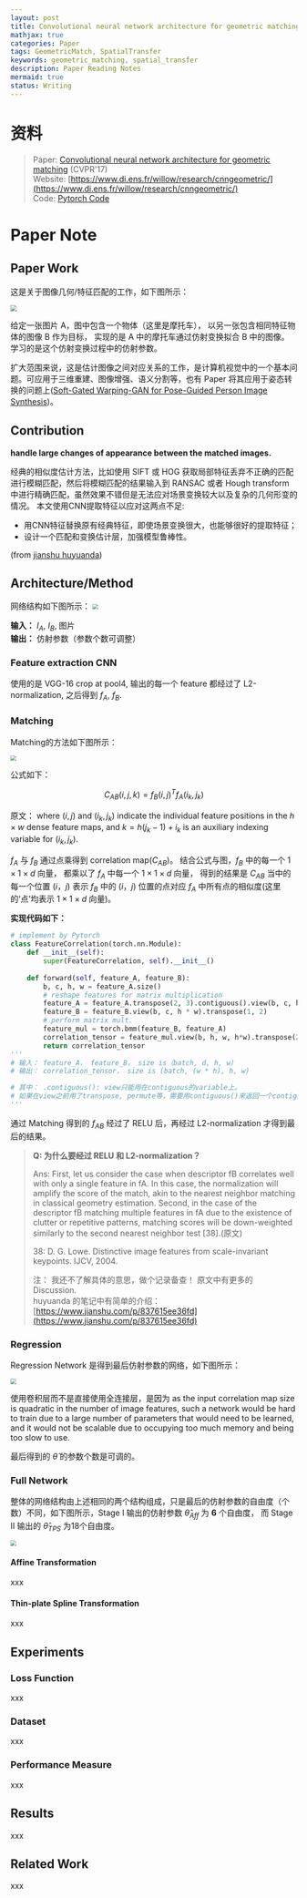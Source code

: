 ```yaml
---
layout: post
title: Convolutional neural network architecture for geometric matching(CVPR'17)
mathjax: true
categories: Paper
tags: GeometricMatch, SpatialTransfer
keywords: geometric_matching, spatial_transfer
description: Paper Reading Notes
mermaid: true
status: Writing
---
```


# 资料 
 
> Paper: [Convolutional neural network architecture for geometric matching](https://arxiv.org/abs/1703.05593) (CVPR'17)   
> Website: [https://www.di.ens.fr/willow/research/cnngeometric/](https://www.di.ens.fr/willow/research/cnngeometric/)  
> Code: [Pytorch Code](https://github.com/ignacio-rocco/cnngeometric_pytorch)

# Paper Note

## Paper Work
这是关于图像几何/特征匹配的工作，如下图所示：

<img src="https://raw.githubusercontent.com/huangtao36/huangtao36.github.io/master/_posts/2018-12-19-CNN_ArchiGeoMatching/assets/ImageGeometricMatching.png" style="zoom:70%" />

给定一张图片 A，图中包含一个物体（这里是摩托车）， 以另一张包含相同特征物体的图像 B 作为目标， 实现的是 A 中的摩托车通过仿射变换拟合 B 中的图像。 学习的是这个仿射变换过程中的仿射参数。

扩大范围来说，这是估计图像之间对应关系的工作，是计算机视觉中的一个基本问题。可应用于三维重建、图像增强、语义分割等，也有 Paper 将其应用于姿态转换的问题上([Soft-Gated Warping-GAN for Pose-Guided Person Image Synthesis](https://arxiv.org/abs/1810.11610))。

## Contribution

**handle large changes of appearance between the matched images.**
  
经典的相似度估计方法，比如使用 SIFT 或 HOG 获取局部特征丢弃不正确的匹配进行模糊匹配，然后将模糊匹配的结果输入到 RANSAC 或者 Hough transform 中进行精确匹配，虽然效果不错但是无法应对场景变换较大以及复杂的几何形变的情况。 本文使用CNN提取特征以应对这两点不足:

- 用CNN特征替换原有经典特征，即使场景变换很大，也能够很好的提取特征；
- 设计一个匹配和变换估计层，加强模型鲁棒性。

(from [jianshu huyuanda](https://www.jianshu.com/p/837615ee36fd))

## Architecture/Method

网络结构如下图所示：
<img src="https://raw.githubusercontent.com/huangtao36/huangtao36.github.io/master/_posts/2018-12-19-CNN_ArchiGeoMatching/assets/architecture.png" style="zoom:60%" />

**输入：** $I_A$, $I_B$, 图片  
**输出：** 仿射参数（参数个数可调整）

### Feature extraction CNN 
使用的是 VGG-16 crop at pool4, 输出的每一个 feature 都经过了 L2-normalization, 之后得到 $f_A$, $f_B$.
 
### Matching
Matching的方法如下图所示：

<img src="https://raw.githubusercontent.com/huangtao36/huangtao36.github.io/master/_posts/2018-12-19-CNN_ArchiGeoMatching/assets/correlationLayer.png" style="zoom:60%" />

公式如下： 

$$
{C_{AB}}(i,j,k) = {f_B}{(i,j)^T}{f_A}({i_k},{j_k})
$$

原文： where $(i, j)$ and $(i_k, j_k)$ indicate the individual feature positions in the $h×w$ dense feature maps, and $k = h(j_k−1)+i_k$ is an auxiliary indexing variable for $(i_k, j_k)$.

$f_A$ 与 $f_B$ 通过点乘得到 correlation map(${C_{AB}}$)。 结合公式与图，$f_B$ 中的每一个 $1 \times 1 \times d$ 向量， 都乘以了 $f_A$ 中每一个 $1 \times 1 \times d$ 向量， 得到的结果是 ${C_{AB}}$ 当中的每一个位置 $(i，j)$ 表示 $f_B$ 中的 $(i，j)$ 位置的点对应 $f_A$ 中所有点的相似度(这里的‘点’均表示 $1 \times 1 \times d$ 向量)。 

**实现代码如下：**  

```python
# implement by Pytorch
class FeatureCorrelation(torch.nn.Module):
    def __init__(self):
        super(FeatureCorrelation, self).__init__()
    
    def forward(self, feature_A, feature_B):
        b, c, h, w = feature_A.size()
        # reshape features for matrix multiplication
        feature_A = feature_A.transpose(2, 3).contiguous().view(b, c, h * w)
        feature_B = feature_B.view(b, c, h * w).transpose(1, 2)
        # perform matrix mult.
        feature_mul = torch.bmm(feature_B, feature_A)
        correlation_tensor = feature_mul.view(b, h, w, h*w).transpose(2, 3).transpose(1, 2)
        return correlation_tensor
'''
# 输入： feature_A， feature_B， size is（batch, d, h, w）
# 输出： correlation_tensor， size is (batch, (w * h), h, w)

# 其中： .contiguous(): view只能用在contiguous的variable上。
# 如果在view之前用了transpose, permute等，需要用contiguous()来返回一个contiguous copy。
'''
```

通过 Matching 得到的 ${f_{AB}}$ 经过了 RELU 后，再经过 L2-normalization 才得到最后的结果。

>
> **Q: 为什么要经过 RELU 和 L2-normalization？**
> 
> Ans:  First, let us consider the case when descriptor fB correlates well with only a single feature in fA. In this case, the normalization will amplify the score of the match, akin to the nearest neighbor matching in classical geometry estimation. Second, in the case of the descriptor fB matching multiple features in fA due to the existence of clutter or repetitive patterns, matching scores will be down-weighted similarly to the second nearest neighbor test [38].(原文)
>
> 38: D. G. Lowe. Distinctive image features from scale-invariant keypoints. IJCV, 2004.
>
> 注： 我还不了解具体的意思，做个记录备查！ 原文中有更多的 Discussion.  
> huyuanda 的笔记中有简单的介绍： [https://www.jianshu.com/p/837615ee36fd](https://www.jianshu.com/p/837615ee36fd)

### Regression
Regression Network 是得到最后仿射参数的网络，如下图所示： 

<img src="https://raw.githubusercontent.com/huangtao36/huangtao36.github.io/master/_posts/2018-12-19-CNN_ArchiGeoMatching/assets/RegressionNetwork.png" style="zoom:60%" />

使用卷积层而不是直接使用全连接层，是因为 as the input correlation map size is quadratic in the number of image features, such a network would be hard to train due to a large number of parameters that would need to be learned, and it would not be scalable due to occupying too much memory and being too slow to use.

最后得到的 $\hat \theta$ 的参数个数是可调的。

### Full Network
整体的网络结构由上述相同的两个结构组成，只是最后的仿射参数的自由度（个数）不同，如下图所示，Stage I 输出的仿射参数 ${\hat \theta _{Aff}}$ 为 **6** 个自由度， 而 Stage II 输出的 ${\hat \theta _{TPS}}$ 为18个自由度。

<img src="https://raw.githubusercontent.com/huangtao36/huangtao36.github.io/master/_posts/2018-12-19-CNN_ArchiGeoMatching/assets/architecture_all.png" style="zoom:60%" />

#### Affine Transformation
xxx

#### Thin-plate Spline Transformation
xxx

## Experiments

### Loss Function
xxx

### Dataset
xxx

### Performance Measure
xxx

## Results
xxx

## Related Work
xxx